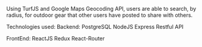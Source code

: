 Using TurfJS and Google Maps Geocoding API, users are able to search, by radius, for outdoor gear that other users have posted to share with others.

Technologies used:
Backend:
PostgreSQL
NodeJS
Express
Restful API

FrontEnd:
ReactJS
Redux
React-Router
